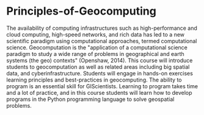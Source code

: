 # Principles-of-Geocomputing


The availability of computing infrastructures such as high-performance and cloud computing, high-speed networks, and rich data has led to a new scientific paradigm using computational approaches, termed computational science. Geocomputation is the "application of a computational science paradigm to study a wide range of problems in geographical and earth systems (the geo) contexts" (Openshaw, 2014). This course will introduce students to geocomputation as well as related areas including big spatial data, and cyberinfrastructure. Students will engage in hands-on exercises learning principles and best-practices in geocomputing. The ability to program is an essential skill for GIScientists. Learning to program takes time and a lot of practice, and in this course students will learn how to develop programs in the Python programming language to solve geospatial problems.
